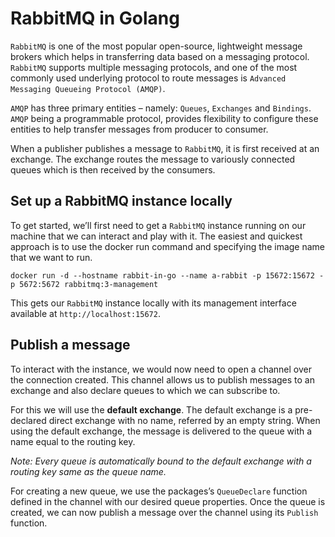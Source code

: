 # RabbitMQ in Golang
`RabbitMQ` is one of the most popular open-source, lightweight message brokers which helps in transferring data based on a messaging protocol. `RabbitMQ` supports multiple messaging protocols, and one of the most commonly used underlying protocol to route messages is `Advanced Messaging Queueing Protocol (AMQP)`.

`AMQP` has three primary entities – namely: `Queues`, `Exchanges` and `Bindings`. `AMQP` being a programmable protocol, provides flexibility to configure these entities to help transfer messages from producer to consumer.

When a publisher publishes a message to `RabbitMQ`, it is first received at an exchange. The exchange routes the message to variously connected queues which is then received by the consumers.

## Set up a RabbitMQ instance locally
To get started, we’ll first need to get a `RabbitMQ` instance running on our machine that we can interact and play with it. The easiest and quickest approach is to use the docker run command and specifying the image name that we want to run.
```
docker run -d --hostname rabbit-in-go --name a-rabbit -p 15672:15672 -p 5672:5672 rabbitmq:3-management 
```
This gets our `RabbitMQ` instance locally with its management interface available at `http://localhost:15672`.

## Publish a message

To interact with the instance, we would now need to open a channel over the connection created. This channel allows us to publish messages to an exchange and also declare queues to which we can subscribe to.

For this we will use the **default exchange**. The default exchange is a pre-declared direct exchange with no name, referred by an empty string. When using the default exchange, the message is delivered to the queue with a name equal to the routing key.

*Note: Every queue is automatically bound to the default exchange with a routing key same as the queue name.*

For creating a new queue, we use the packages’s `QueueDeclare` function defined in the channel with our desired queue properties. Once the queue is created, we can now publish a message over the channel using its `Publish` function.